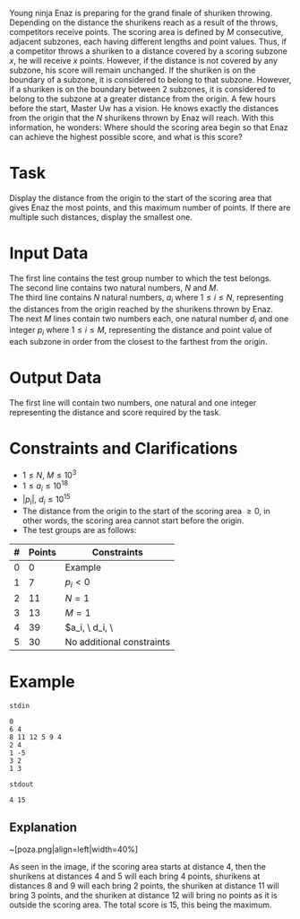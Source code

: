 Young ninja Enaz is preparing for the grand finale of shuriken throwing. Depending on the distance the shurikens reach as a result of the throws, competitors receive points. The scoring area is defined by $M$ consecutive, adjacent subzones, each having different lengths and point values. Thus, if a competitor throws a shuriken to a distance covered by a scoring subzone $x$, he will receive $x$ points. However, if the distance is not covered by any subzone, his score will remain unchanged. If the shuriken is on the boundary of a subzone, it is considered to belong to that subzone. However, if a shuriken is on the boundary between $2$ subzones, it is considered to belong to the subzone at a greater distance from the origin. A few hours before the start, Master Uw has a vision. He knows exactly the distances from the origin that the $N$ shurikens thrown by Enaz will reach. With this information, he wonders: Where should the scoring area begin so that Enaz can achieve the highest possible score, and what is this score?

# Task

Display the distance from the origin to the start of the scoring area that gives Enaz the most points, and this maximum number of points. If there are multiple such distances, display the smallest one.

# Input Data

The first line contains the test group number to which the test belongs.  
The second line contains two natural numbers, $N$ and $M$.  
The third line contains $N$ natural numbers, $a_i$ where $1 \le i \le N$, representing the distances from the origin reached by the shurikens thrown by Enaz.  
The next $M$ lines contain two numbers each, one natural number $d_i$ and one integer $p_i$ where $1 \le i \le M$, representing the distance and point value of each subzone in order from the closest to the farthest from the origin.

# Output Data

The first line will contain two numbers, one natural and one integer representing the distance and score required by the task.

# Constraints and Clarifications

* $1 \le N, \ M \le 10^3$
* $1 \le a_i \le 10^{18}$
* $|p_i|, \ d_i \le 10^{15}$
* The distance from the origin to the start of the scoring area $\ge 0$, in other words, the scoring area cannot start before the origin.
* The test groups are as follows:

| #   | Points | Constraints                                                                                |
| --- | ------- | ----------------------------------------------------------------------------------------- |
| 0   | 0       | Example                                                                                   |
| 1   | 7       | $p_i < 0$                                                                                 |
| 2   | 11      | $N=1$                                                                                     |
| 3   | 13      | $M=1$                                                                                     |
| 4   | 39      | $a_i, \ d_i, \ |p_i| \le 10^3$											         |
| 5   | 30      | No additional constraints                                                                 |

# Example

`stdin`
```
0
6 4
8 11 12 5 9 4
2 4
1 -5
3 2
1 3
```

`stdout`
```
4 15
```

## Explanation

~[poza.png|align=left|width=40%]

As seen in the image, if the scoring area starts at distance $4$, then the shurikens at distances $4$ and $5$ will each bring $4$ points, shurikens at distances $8$ and $9$ will each bring $2$ points, the shuriken at distance $11$ will bring $3$ points, and the shuriken at distance $12$ will bring no points as it is outside the scoring area. The total score is 15, this being the maximum.